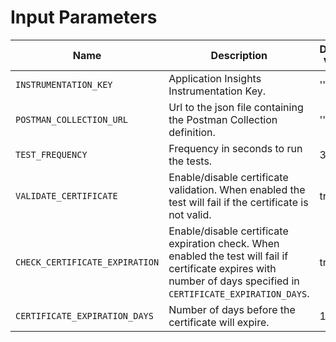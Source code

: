 # Input Parameters

| Name                           | Description                                                                                                                                                         | Default Value | Example Value                                               |
| ------------------------------ | ------------------------------------------------------------------------------------------------------------------------------------------------------------------- | ------------- | ----------------------------------------------------------- |
| `INSTRUMENTATION_KEY`          | Application Insights Instrumentation Key.                                                                                                                           | ''            | 0ca426c9-6e7a-5abf-8849-b9fc5e1efcde                        |
| `POSTMAN_COLLECTION_URL`       | Url to the json file containing the Postman Collection definition.                                                                                                 | ''            | https://www.getpostman.com/collections/e4c297acc0f14eb0f666 |
| `TEST_FREQUENCY`               | Frequency in seconds to run the tests.                                                                                                                              | 300           | 300                                                         |
| `VALIDATE_CERTIFICATE`         | Enable/disable certificate validation. When enabled the test will fail if the certificate is not valid.                                                             | true          | true                                                        |
| `CHECK_CERTIFICATE_EXPIRATION` | Enable/disable certificate expiration check. When enabled the test will fail if certificate expires with number of days specified in `CERTIFICATE_EXPIRATION_DAYS`. | true          | true                                                        |
| `CERTIFICATE_EXPIRATION_DAYS`  | Number of days before the certificate will expire.                                                                                                                  | 14            | 14                                                          |
